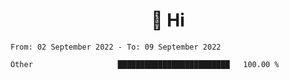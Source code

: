 <h1 align="center">👋 Hi</h1>
<!-- <h3 align="center">An enthusiastic frontend developer</h3> -->

<!--START_SECTION:waka-->

```text
From: 02 September 2022 - To: 09 September 2022

Other                   █████████████████████████   100.00 %
```

<!--END_SECTION:waka-->

